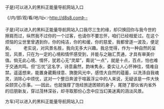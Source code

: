 子是)可以进入的黑料正能量导航网站入口

《/内/部/观/看/地/址👉http://d8s8.com》--

子是)可以进入的黑料正能量导航网站入口我尽三生的缘，却只换回你与我今世的擦肩而过，纵然我不过你的一个过客，也请你不要忘怀，咱们已经相爱过。在这个烦恼的尘世里曾遇到你，你的纯洁，你的和缓，你的慈爱，我都曾逐一波及，便足矣。
　　老实说，对风景名胜，我向无多大兴趣。我总觉得，作为一种自然的呈现，风景，只在为一定的心境和情怀感受到，并能与之融汇贯通，才具有审美价值。倘无此心境、情怀，犹若心无“灵犀”，甭说“一点”，就是十点，百点，怕也难于交通共鸣。但“忘忧”这名字，诗意盎然，韵味隽永，委实让人心怀神往，情难自禁。遥遥想来，能置身葳蕤绿意、旖旎风光中，感悟大自然的蕴蓄，以洗涤自我魂灵，消除心中烦忧，这对一个整日奔波于喧嚣浮尘中的人来说，无疑该是一件大快朵颐赏心乐事。──因此，也就强撑了饱经旅途困顿的身子，尾随了那伙省内省外的旧朋新友，穿过茂林深谷，却寻取那份心念中应当幻美迷离的涵淡风景。





方车)可以进入的黑料正能量导航网站入口

